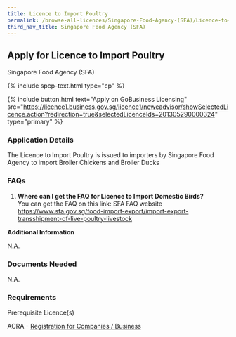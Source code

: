 ```yaml
---
title: Licence to Import Poultry
permalink: /browse-all-licences/Singapore-Food-Agency-(SFA)/Licence-to-Import-Poultry
third_nav_title: Singapore Food Agency (SFA)
---
```


## Apply for Licence to Import Poultry

Singapore Food Agency (SFA)

{% include spcp-text.html type="cp" %}

{% include button.html text="Apply on GoBusiness Licensing" src="https://licence1.business.gov.sg/licence1/neweadvisor/showSelectedLicence.action?redirection=true&selectedLicenceIds=201305290000324" type="primary" %}

<H3>Application Details</H3>

<p>The Licence to Import Poultry is issued to importers by Singapore Food Agency to import Broiler Chickens and Broiler Ducks</p>
 <h3>FAQs</h3>
 <ol>
 <li><strong>Where can I get the FAQ for Licence to Import Domestic Birds?</strong> <br />You can get the FAQ on this link: SFA FAQ website <a href="https://www.sfa.gov.sg/food-import-export/import-export-transshipment-of-live-poultry-livestock">https://www.sfa.gov.sg/food-import-export/import-export-transshipment-of-live-poultry-livestock</a></li>
 </ol>

<strong>Additional Information</strong>

N.A.

<H3>Documents Needed</H3>

N.A.

<H3>Requirements</H3>

<p>Prerequisite Licence(s)</p>
 <p>ACRA - <a href="https://www.acra.gov.sg/Home/" target="_blank" rel="noopener">Registration for Companies / Business</a></p>

